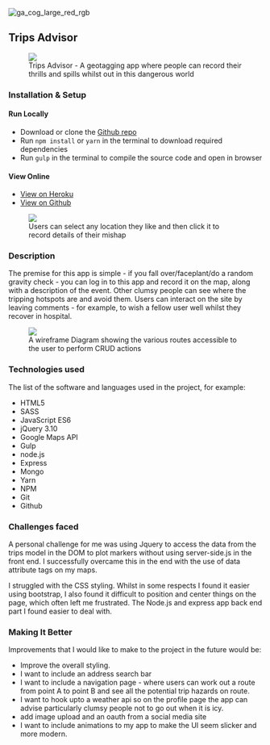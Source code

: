 ![ga_cog_large_red_rgb](https://cloud.githubusercontent.com/assets/40461/8183776/469f976e-1432-11e5-8199-6ac91363302b.png)

## Trips Advisor

<figure>
	<a href="https://intense-earth-32358.herokuapp.com/"><img src="http://i.imgur.com/OtD59EF.png"></a>
	<figcaption>Trips Advisor - A geotagging app where people can record their thrills and spills whilst out in this dangerous world</figcaption>
</figure>

### Installation & Setup

#### Run Locally

- Download or clone the [Github repo](https://github.com/Ollymid/project1)
- Run `npm install` or `yarn` in the terminal to download required dependencies
- Run `gulp` in the terminal to compile the source code and open in browser

#### View Online

- [View on Heroku](https://intense-earth-32358.herokuapp.com/)
- [View on Github](https://github.com/Ollymid/Project1)

<figure>
	<a href="https://intense-earth-32358.herokuapp.com/">
    <img src="http://i.imgur.com/RuaY919.png">
  </a>
   <figcaption>
      Users can select any location they like and then click it to record details of their mishap
  </figcaption>
</figure>

### Description

The premise for this app is simple - if you fall over/faceplant/do a random gravity check - you can log in to this app and record it on the map, along with a description of the event. Other clumsy people can see where the tripping hotspots are and avoid them. Users can interact on the site by leaving comments - for example, to wish a fellow user well whilst they recover in hospital.


<figure>
	<a href="https://intense-earth-32358.herokuapp.com/"><img src="http://i.imgur.com/TbHlgLm.png"></a>
	<figcaption> A wireframe Diagram showing the various routes accessible to the user to perform CRUD actions</figcaption>
</figure>

### Technologies used

The list of the software and languages used in the project, for example:

- HTML5
- SASS
- JavaScript ES6
- jQuery 3.10
- Google Maps API
- Gulp
- node.js
- Express
- Mongo
- Yarn
- NPM
- Git
- Github

### Challenges faced

A personal challenge for me was using Jquery to access the data from the trips model in the DOM to plot markers without using server-side.js in the front end. I successfully overcame this in the end with the use of data attribute tags on my maps. 

I struggled with the CSS styling. Whilst in some respects I found it easier using bootstrap, I also found it difficult to position and center things on the page, which often left me frustrated. 
The Node.js and express app back end part I found easier to deal with. 

### Making It Better

Improvements that I would like to make to the project in the future would be:

- Improve the overall styling.
- I want to include an address search bar
- I want to include a navigation page - where users can work out a route from point A to point B and see all the potential trip hazards on route.
- I want to hook upto a weather api so on the profile page the app can advise particularly clumsy people not to go out when it is icy.
- add image upload and an oauth from a social media site
- I want to include animations to my app to make the UI seem slicker and more modern.

  

